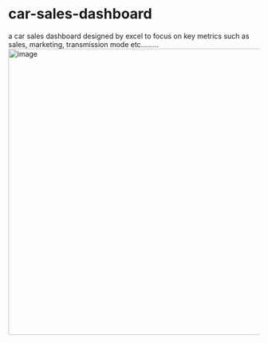 # car-sales-dashboard
a car sales dashboard designed by excel to focus on key metrics such as sales, marketing, transmission mode etc.........
<img width="574" alt="image" src="https://github.com/user-attachments/assets/09ae9667-386f-4220-8e49-b9e2f2ae866d">

